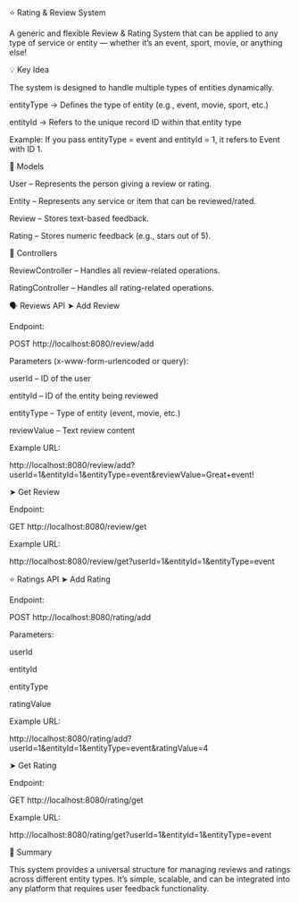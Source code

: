 ⭐ Rating & Review System

A generic and flexible Review & Rating System that can be applied to any type of service or entity — whether it’s an event, sport, movie, or anything else!

💡 Key Idea

The system is designed to handle multiple types of entities dynamically.

entityType → Defines the type of entity (e.g., event, movie, sport, etc.)

entityId → Refers to the unique record ID within that entity type

Example:
If you pass entityType = event and entityId = 1,
it refers to Event with ID 1.

🧩 Models

User – Represents the person giving a review or rating.

Entity – Represents any service or item that can be reviewed/rated.

Review – Stores text-based feedback.

Rating – Stores numeric feedback (e.g., stars out of 5).

🚀 Controllers

ReviewController – Handles all review-related operations.

RatingController – Handles all rating-related operations.

🗣️ Reviews API
➤ Add Review

Endpoint:

POST http://localhost:8080/review/add


Parameters (x-www-form-urlencoded or query):

userId – ID of the user

entityId – ID of the entity being reviewed

entityType – Type of entity (event, movie, etc.)

reviewValue – Text review content

Example URL:

http://localhost:8080/review/add?userId=1&entityId=1&entityType=event&reviewValue=Great+event!

➤ Get Review

Endpoint:

GET http://localhost:8080/review/get


Example URL:

http://localhost:8080/review/get?userId=1&entityId=1&entityType=event

⭐ Ratings API
➤ Add Rating

Endpoint:

POST http://localhost:8080/rating/add


Parameters:

userId

entityId

entityType

ratingValue

Example URL:

http://localhost:8080/rating/add?userId=1&entityId=1&entityType=event&ratingValue=4

➤ Get Rating

Endpoint:

GET http://localhost:8080/rating/get


Example URL:

http://localhost:8080/rating/get?userId=1&entityId=1&entityType=event

🧠 Summary

This system provides a universal structure for managing reviews and ratings across different entity types.
It’s simple, scalable, and can be integrated into any platform that requires user feedback functionality.
